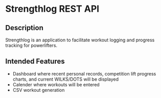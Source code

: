# Strengthlog REST API

## Description
Strengthlog is an application to facilitate workout logging and progress tracking for powerlifters.

## Intended Features
- Dashboard where recent personal records, competition lift progress charts, and current WILKS/DOTS will be displayed
- Calender where workouts will be entered
- CSV workout generation
